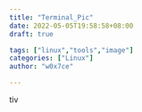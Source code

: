 ```yaml
---
title: "Terminal_Pic"
date: 2022-05-05T19:58:58+08:00
draft: true

tags: ["linux","tools","image"]
categories: ["Linux"]
author: "w0x7ce"

---
```


tiv